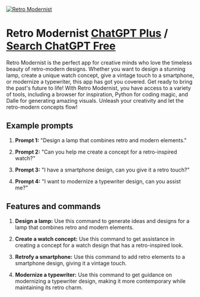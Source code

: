 
[![Retro Modernist](https://files.oaiusercontent.com/file-P2eZdbl8lMLpQeiK1pWg7gba?se=2123-10-17T09%3A51%3A56Z&sp=r&sv=2021-08-06&sr=b&rscc=max-age%3D31536000%2C%20immutable&rscd=attachment%3B%20filename%3Dc1bab518-3e1b-4644-ba98-d4ed9f67c762.png&sig=1HSP/KHzZi8PAj0fNo3vxTlNcvfLEy6h7Qzlags%2Bo8c%3D)](https://chat.openai.com/g/g-T8pW669Co-retro-modernist)

# Retro Modernist [ChatGPT Plus](https://chat.openai.com/g/g-T8pW669Co-retro-modernist) / [Search ChatGPT Free](https://gptcall.net/index.html#/?search=Retro%20Modernist)

Retro Modernist is the perfect app for creative minds who love the timeless beauty of retro-modern designs. Whether you want to design a stunning lamp, create a unique watch concept, give a vintage touch to a smartphone, or modernize a typewriter, this app has got you covered. Get ready to bring the past's future to life! With Retro Modernist, you have access to a variety of tools, including a browser for inspiration, Python for coding magic, and Dalle for generating amazing visuals. Unleash your creativity and let the retro-modern concepts flow!

## Example prompts

1. **Prompt 1:** "Design a lamp that combines retro and modern elements."

2. **Prompt 2:** "Can you help me create a concept for a retro-inspired watch?"

3. **Prompt 3:** "I have a smartphone design, can you give it a retro touch?"

4. **Prompt 4:** "I want to modernize a typewriter design, can you assist me?"

## Features and commands

1. **Design a lamp:** Use this command to generate ideas and designs for a lamp that combines retro and modern elements.

2. **Create a watch concept:** Use this command to get assistance in creating a concept for a watch design that has a retro-inspired look.

3. **Retrofy a smartphone:** Use this command to add retro elements to a smartphone design, giving it a vintage touch.

4. **Modernize a typewriter:** Use this command to get guidance on modernizing a typewriter design, making it more contemporary while maintaining its retro charm.


